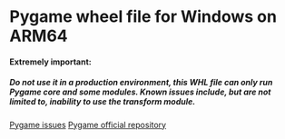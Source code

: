 # Pygame wheel file for Windows on ARM64

#### Extremely important: 
##### Do not use it in a production environment, this WHL file can only run Pygame core and some modules. Known issues include, but are not limited to, inability to use the transform module.

[Pygame issues](https://github.com/pygame/pygame/issues/3267)
[Pygame official repository](https://github.com/pygame/pygame)